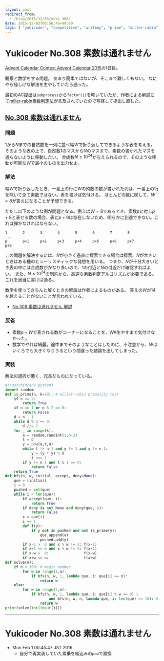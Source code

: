 ```yaml
---
layout: post
redirect_from:
  - /blog/2015/12/03/yuki-308/
date: 2015-12-03T00:56:46+09:00
tags: [ "yukicoder", "competitive", "writeup", "prime", "miller-rabin" ]
---
```


# Yukicoder No.308 素数は通れません

[Advent Calendar Contest Advent Calendar 2015](http://www.adventar.org/calendars/912)の1日目。

観察と数学をする問題。
あまり簡単ではないが、そこまで難しくもない。
なにやら怪しげな解法を生やしていたら通った。

最初のAC提出は`subprocess`から`factor(1)`を叩いていたが、作者による解説にて[miller-rabin素数判定法](https://ja.wikipedia.org/wiki/%E3%83%9F%E3%83%A9%E3%83%BC%E2%80%93%E3%83%A9%E3%83%93%E3%83%B3%E7%B4%A0%E6%95%B0%E5%88%A4%E5%AE%9A%E6%B3%95)が言及されていたので写経して提出し直した。

<!-- more -->

## [No.308 素数は通れません](http://yukicoder.me/problems/840)

### 問題

$1$から$N$までの自然数を一列に並べ幅$W$で折り返してできるような表を考える。
そのような表の上で、自然数$1$のマスから$N$のマスまで、素数の書かれたマスを通らないように移動したい。
合成数$N \le 10^{24}$が与えられるので、そのような移動が可能な$W$で最小のものを出力せよ。

### 解法

幅$W$で折り返したとき、一番上の行に$W$の約数の数が書かれた列は、一番上の行を除いて全て素数ではない。表を書けば気付ける。
ほとんどの数に関して、$W = 8$が答えになることが予想できる。

ただし以下のような例が問題となる。例えば$W = 8$であるとき、素数$p$に対し$p+8$と表せる数の場合、表に$p+9$は存在しないため、明らかに到達できない。これは弾かなければならない。

``` plain
1       2       3       4       5       6       7       8
...
p       p+1     p+2     p+3     p+4     p+5     p+6     p+7
p+8
```

この問題を解決するには、$N$が小さく愚直に探索できる場合は探索、$N$が大きいときはある種のヒューリスティックな発想を用いる。
つまり、$N$が十分大きいとき表の中には合成数がかなり多いので、$1$の付近と$N$の付近だけ確認すればよい。
また、$N \le 10^{24}$の制約から、高速な素数判定アルゴリズムが必要である。
これを適当に書けば通る。


数学を使ってきちんと解くときの解説は作者によるものがある。
答えの$W$が$14$を越えることがないことが言われている。

-   [No.308 素数は通れません 解説](http://yukicoder.me/problems/840/editorial)

### 反省

-   素数$p+W$で表される数がコーナーになることを、WA生やすまで気付けなかった。
-   数学でやれば綺麗。途中までそのようなことはしたのに、不注意から、$W$はいくらでも大きくなりうるという間違った結論を出してしまった。

### 実装

解法の選択が悪く、冗長なものになっている。

``` python
#!/usr/bin/env python3
import random
def is_prime(n, k=20): # miller-rabin primality test
    if n == 2:
        return True
    if n == 1 or n % 2 == 0:
        return False
    d = n - 1
    while d % 2 == 0:
        d //= 2
    for _ in range(k):
        a = random.randint(1,n-2)
        t = d
        y = pow(a,t,n)
        while t != n-1 and y != 1 and y != n-1:
            y = (y * y) % n
            t <<= 1
        if y != n-1 and t & 1 == 0:
            return False
    return True
def bfs(n, w, initial, accept, deny=None):
    que = [initial]
    i = 0
    pushed = set(que)
    while i < len(que):
        if accept(que, i):
            return True
        if deny is not None and deny(que, i):
            return False
        x = que[i]
        i += 1
        def f(y):
            if y not in pushed and not is_prime(y):
                que.append(y)
                pushed.add(y)
        if x-1 >  0 and x % w != 1: f(x-1)
        if x+1 <= n and x % w != 0: f(x+1)
        if x-w >  0:                f(x-w)
        if x+w <= n:                f(x+w)
def solve(n):
    if n < 300: # magic number
        for w in range(1,n):
            if bfs(n, w, 1, lambda que, i: que[i] == n):
                return w
    else:
        for w in range(2,n):
            if bfs(n, w, 1, lambda que, i: que[i] % w == 0) \
                    and bfs(n, w, n, lambda que, i: len(que) >= 10): # magic number
                return w
print(solve(int(input())))
```

---

# Yukicoder No.308 素数は通れません

-   Mon Feb  1 00:45:47 JST 2016
    -   自分で再実装していた累乗を組込みの`pow`で置換

